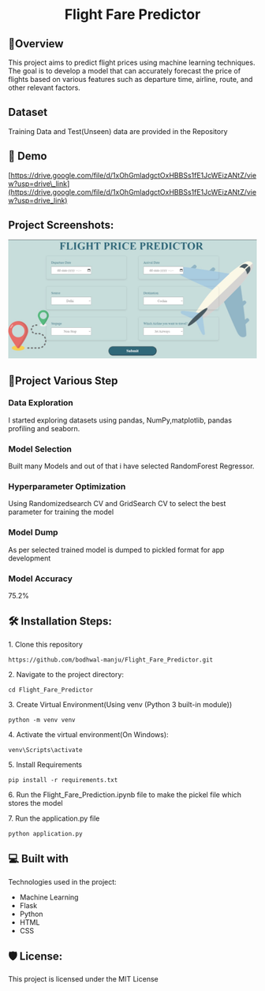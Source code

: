 
<h1 align="center" id="title">Flight Fare Predictor</h1>
<h2>🤜Overview</h2>
This project aims to predict flight prices using machine learning techniques. The goal is to develop a model that can accurately forecast the price of flights based on various features such as departure time, airline, route, and other relevant factors.

<h2>Dataset</h2>
Training Data and Test(Unseen) data are provided in the Repository

<h2>🚀 Demo</h2>

[https://drive.google.com/file/d/1xOhGmladgctOxHBBSs1fE1JcWEizANtZ/view?usp=drive\_link](https://drive.google.com/file/d/1xOhGmladgctOxHBBSs1fE1JcWEizANtZ/view?usp=drive_link)

<h2>Project Screenshots:</h2>

<img src="project_photos/WhatsApp Image 2024-02-07 at 17.31.47_c98e8628.jpg" alt="project-screenshot"/>

## 🧐Project Various Step

### Data Exploration
I started exploring datasets using pandas, NumPy,matplotlib, pandas profiling and seaborn.

### Model Selection
Built many Models and out of that i have selected RandomForest Regressor.

### Hyperparameter Optimization
Using Randomizedsearch CV and GridSearch CV to select the best parameter for training the model

### Model Dump
As per selected trained model is dumped to pickled format for app development

### Model Accuracy 
75.2%













<h2>🛠️ Installation Steps:</h2>

<p>1. Clone this repository</p>

```
https://github.com/bodhwal-manju/Flight_Fare_Predictor.git
```

<p>2. Navigate to the project directory:</p>

```
cd Flight_Fare_Predictor
```

<p>3. Create Virtual Environment(Using venv (Python 3 built-in module))</p>

```
python -m venv venv
```

<p>4. Activate the virtual environment(On Windows):</p>

```
venv\Scripts\activate
```

<p>5. Install Requirements</p>

```
pip install -r requirements.txt
```

<p>6. Run the Flight_Fare_Prediction.ipynb file to make the pickel file which stores the model</p>

<p>7. Run the application.py file</p>

```
python application.py
```




<h2>💻 Built with</h2>

Technologies used in the project:

*   Machine Learning
*   Flask
*   Python
*   HTML
*   CSS









<h2>🛡️ License:</h2>

This project is licensed under the MIT License
